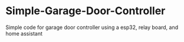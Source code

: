 # Simple-Garage-Door-Controller
Simple code for garage door controller using a esp32, relay board, and home assistant

